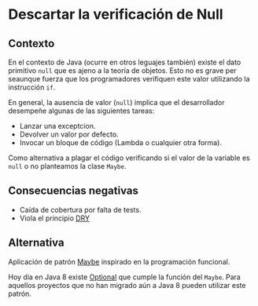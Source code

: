 # Descartar la verificación de Null

## Contexto

En el contexto de Java (ocurre en otros leguajes también) existe el dato primitivo ```null``` que es ajeno a la teoría de objetos. Esto no es grave per seaunque fuerza que los programadores verifiquen este valor utilizando la instrucción ```if```. 

En general, la ausencia de valor (```null```) implica que el desarrollador desempeñe algunas de las siguientes tareas:
- Lanzar una exceptcion.
- Devolver un valor por defecto.
- Invocar un bloque de código (Lambda o cualquier otra forma).

Como alternativa a plagar el código verificando si el valor de la variable es ```null``` o no planteamos la clase ```Maybe```.

## Consecuencias negativas

- Caída de cobertura por falta de tests.
- Viola el principio [DRY](https://en.wikipedia.org/wiki/Don%27t_repeat_yourself)

## Alternativa

Aplicación de patrón [Maybe](https://wiki.haskell.org/Maybe) inspirado en la programación funcional. 

Hoy día en Java 8 existe [Optional<T>](https://docs.oracle.com/javase/8/docs/api/java/util/Optional.html) que cumple la función del ```Maybe```.  Para aquellos proyectos que no han migrado aún a Java 8 pueden utilizar este patrón.

